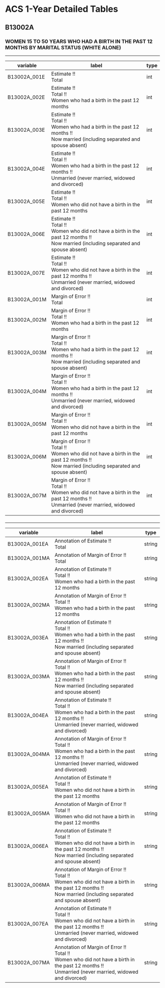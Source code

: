 # ACS 1-Year Detailed Tables

## B13002A

### WOMEN 15 TO 50 YEARS WHO HAD A BIRTH IN THE PAST 12 MONTHS BY MARITAL STATUS (WHITE ALONE)

___

| variable | label | type |
| ----- | ----- | ----- |
| B13002A_001E | Estimate !!<br>Total | int |
| B13002A_002E | Estimate !!<br>Total !!<br>Women who had a birth in the past 12 months | int |
| B13002A_003E | Estimate !!<br>Total !!<br>Women who had a birth in the past 12 months !!<br>Now married (including separated and spouse absent) | int |
| B13002A_004E | Estimate !!<br>Total !!<br>Women who had a birth in the past 12 months !!<br>Unmarried (never married, widowed and divorced) | int |
| B13002A_005E | Estimate !!<br>Total !!<br>Women who did not have a birth in the past 12 months | int |
| B13002A_006E | Estimate !!<br>Total !!<br>Women who did not have a birth in the past 12 months !!<br>Now married (including separated and spouse absent) | int |
| B13002A_007E | Estimate !!<br>Total !!<br>Women who did not have a birth in the past 12 months !!<br>Unmarried (never married, widowed and divorced) | int |
| B13002A_001M | Margin of Error !!<br>Total | int |
| B13002A_002M | Margin of Error !!<br>Total !!<br>Women who had a birth in the past 12 months | int |
| B13002A_003M | Margin of Error !!<br>Total !!<br>Women who had a birth in the past 12 months !!<br>Now married (including separated and spouse absent) | int |
| B13002A_004M | Margin of Error !!<br>Total !!<br>Women who had a birth in the past 12 months !!<br>Unmarried (never married, widowed and divorced) | int |
| B13002A_005M | Margin of Error !!<br>Total !!<br>Women who did not have a birth in the past 12 months | int |
| B13002A_006M | Margin of Error !!<br>Total !!<br>Women who did not have a birth in the past 12 months !!<br>Now married (including separated and spouse absent) | int |
| B13002A_007M | Margin of Error !!<br>Total !!<br>Women who did not have a birth in the past 12 months !!<br>Unmarried (never married, widowed and divorced) | int |
### 

___

| variable | label | type |
| ----- | ----- | ----- |
| B13002A_001EA | Annotation of Estimate !!<br>Total | string |
| B13002A_001MA | Annotation of Margin of Error !!<br>Total | string |
| B13002A_002EA | Annotation of Estimate !!<br>Total !!<br>Women who had a birth in the past 12 months | string |
| B13002A_002MA | Annotation of Margin of Error !!<br>Total !!<br>Women who had a birth in the past 12 months | string |
| B13002A_003EA | Annotation of Estimate !!<br>Total !!<br>Women who had a birth in the past 12 months !!<br>Now married (including separated and spouse absent) | string |
| B13002A_003MA | Annotation of Margin of Error !!<br>Total !!<br>Women who had a birth in the past 12 months !!<br>Now married (including separated and spouse absent) | string |
| B13002A_004EA | Annotation of Estimate !!<br>Total !!<br>Women who had a birth in the past 12 months !!<br>Unmarried (never married, widowed and divorced) | string |
| B13002A_004MA | Annotation of Margin of Error !!<br>Total !!<br>Women who had a birth in the past 12 months !!<br>Unmarried (never married, widowed and divorced) | string |
| B13002A_005EA | Annotation of Estimate !!<br>Total !!<br>Women who did not have a birth in the past 12 months | string |
| B13002A_005MA | Annotation of Margin of Error !!<br>Total !!<br>Women who did not have a birth in the past 12 months | string |
| B13002A_006EA | Annotation of Estimate !!<br>Total !!<br>Women who did not have a birth in the past 12 months !!<br>Now married (including separated and spouse absent) | string |
| B13002A_006MA | Annotation of Margin of Error !!<br>Total !!<br>Women who did not have a birth in the past 12 months !!<br>Now married (including separated and spouse absent) | string |
| B13002A_007EA | Annotation of Estimate !!<br>Total !!<br>Women who did not have a birth in the past 12 months !!<br>Unmarried (never married, widowed and divorced) | string |
| B13002A_007MA | Annotation of Margin of Error !!<br>Total !!<br>Women who did not have a birth in the past 12 months !!<br>Unmarried (never married, widowed and divorced) | string |

